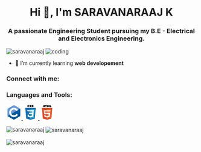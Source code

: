
<h1 align="center">Hi 👋, I'm SARAVANARAAJ K</h1>
<h3 align="center">A passionate Engineering Student pursuing my B.E - Electrical and Electronics Engineering.</h3>
<img align="right" alt="coding" width="400"  src="https://www.google.com/url?sa=i&url=https%3A%2F%2Fgithub.com%2Frudrabarad%2FGifs&psig=AOvVaw3wBs0LR2nrqPxSCO3lk6KB&ust=1706264590177000&source=images&cd=vfe&opi=89978449&ved=0CBIQjRxqFwoTCKD6vYyp-IMDFQAAAAAdAAAAABAD">
<p align="left"> <img src="https://komarev.com/ghpvc/?username=saravanaraaj&label=Profile%20views&color=0e75b6&style=flat" alt="saravanaraaj" /> </p>

- 🌱 I’m currently learning **web developement**

<h3 align="left">Connect with me:</h3>
<p align="left">
</p>

<h3 align="left">Languages and Tools:</h3>
<p align="left"> <a href="https://www.cprogramming.com/" target="_blank" rel="noreferrer"> <img src="https://raw.githubusercontent.com/devicons/devicon/master/icons/c/c-original.svg" alt="c" width="40" height="40"/> </a> <a href="https://www.w3schools.com/css/" target="_blank" rel="noreferrer"> <img src="https://raw.githubusercontent.com/devicons/devicon/master/icons/css3/css3-original-wordmark.svg" alt="css3" width="40" height="40"/> </a> <a href="https://www.w3.org/html/" target="_blank" rel="noreferrer"> <img src="https://raw.githubusercontent.com/devicons/devicon/master/icons/html5/html5-original-wordmark.svg" alt="html5" width="40" height="40"/> </a> </p>

<p><img align="left" src="https://github-readme-stats.vercel.app/api/top-langs?username=saravanaraaj&show_icons=true&locale=en&layout=compact" alt="saravanaraaj" /></p>

<p>&nbsp;<img align="center" src="https://github-readme-stats.vercel.app/api?username=saravanaraaj&show_icons=true&locale=en" alt="saravanaraaj" /></p>

<p><img align="center" src="https://github-readme-streak-stats.herokuapp.com/?user=saravanaraaj&" alt="saravanaraaj" /></p>

